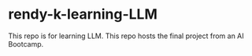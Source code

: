 # rendy-k-learning-LLM
This repo is for learning LLM. This repo hosts the final project from an AI Bootcamp.

